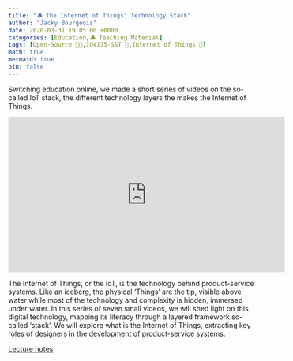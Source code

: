 ```yaml
---
title: "🪵 The Internet of Things' Technology Stack"
author: "Jacky Bourgeois"
date: 2020-03-31 19:05:00 +0000
categories: [Education,🪵 Teaching Material]
tags: [Open-Source 👐🏼,IO4175-SST 📖,Internet of Things 📱]
math: true
mermaid: true
pin: false
---
```


Switching education online, we made a short series of videos on the so-called IoT stack, the different technology layers the makes the Internet of Things.

<iframe width="560" height="315" src="https://www.youtube-nocookie.com/embed/videoseries?list=PL3sV9hKiYEP-MVdxCXYfl7vei77xdbJo6" title="YouTube video player" frameborder="0" allow="accelerometer; autoplay; clipboard-write; encrypted-media; gyroscope; picture-in-picture" allowfullscreen></iframe>


The Internet of Things, or the IoT, is the technology behind product-service systems. Like an iceberg, the physical ‘Things’ are the tip, visible above water while most of the technology and complexity is hidden, immersed under water. In this series of seven small videos, we will shed light on this digital technology, mapping its literacy through a layered framework so-called ‘stack’. We will explore what is the Internet of Things, extracting key roles of designers in the development of product-service systems.

[Lecture notes](/assets/pdf/dcd-ddt-iot-stack-notes.pdf)